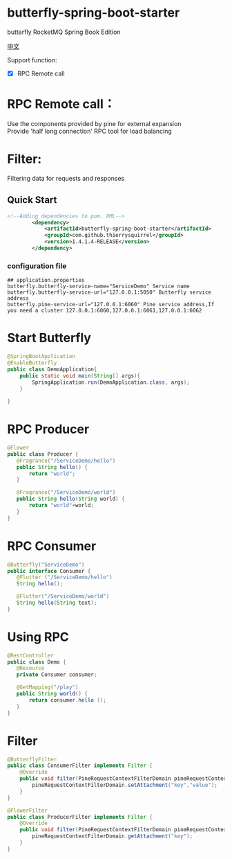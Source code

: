 # butterfly-spring-boot-starter

butterfly RocketMQ Spring Book Edition

[中文](./README_zh_CN.md)

Support function:
- [x] RPC Remote call

# RPC Remote call： 
 Use the components provided by pine for external expansion    
 Provide 'half long connection' RPC tool for load balancing  

# Filter:  
 Filtering data for requests and responses  
  
## Quick Start

```xml
<!--Adding dependencies to pom. XML-->
        <dependency>
            <artifactId>butterfly-spring-boot-starter</artifactId>
            <groupId>com.github.thierrysquirrel</groupId>
            <version>1.4.1.4-RELEASE</version>
        </dependency>
``` 

 ### configuration file
 
 ```properties
 ## application.properties
butterfly.butterfly-service-name="ServiceDemo" Service name
butterfly.butterfly-service-url="127.0.0.1:5050" Butterfly service address
butterfly.pine-service-url="127.0.0.1:6060" Pine service address,If you need a cluster 127.0.0.1:6060,127.0.0.1:6061,127.0.0.1:6062
 ```

 # Start Butterfly
 ```java
 @SpringBootApplication
 @EnableButterfly
 public class DemoApplication{
     public static void main(String[] args){
         SpringApplication.run(DemoApplication.class, args);
     }
    
 }
 ```

# RPC Producer 

 ```java
@Flower
public class Producer {
    @Fragrance("/ServiceDemo/hello")
    public String hello() {
        return "world";
    }

    @Fragrance("/ServiceDemo/world")
    public String hello(String world) {
        return "world"+world;
    }
}
 ```

# RPC Consumer

 ```java
@Butterfly("ServiceDemo")
public interface Consumer {
    @Flutter ("/ServiceDemo/hello")
    String hello();

    @Flutter("/ServiceDemo/world")
    String hello(String text);
}
 ```

# Using RPC

 ```java
@RestController
public class Demo {
    @Resource
    private Consumer consumer;

    @GetMapping("/play")
    public String world() {
        return consumer.hello ();
    }
}
 ```  

# Filter  

```java
@ButterflyFilter
public class ConsumerFilter implements Filter {
	@Override
	public void filter(PineRequestContextFilterDomain pineRequestContextFilterDomain) {
        pineRequestContextFilterDomain.setAttachment("key","value");        	
	}
}
```  

```java
@FlowerFilter
public class ProducerFilter implements Filter {
	@Override
	public void filter(PineRequestContextFilterDomain pineRequestContextFilterDomain) {
		pineRequestContextFilterDomain.getAttachment("key");	
	}
}
```